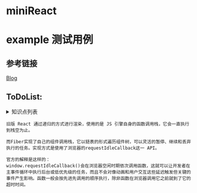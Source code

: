 # miniReact

# example 测试用例

## 参考链接

[Blog](https://github.com/purplebamboo/blog/issues)

## ToDoList:

<details>
<summary>知识点列表</summary>

* [x] babel转义jsx => vdom // most important

* [x] 虚拟dom对象(Virtual DOM)

* [x] 虚拟dom差异化算法（diff algorithm）

* [x] 单向数据流渲染（Data Flow）

* [x] 组件生命周期

* [x] 事件处理

* [x] fiber调度 [参考链接](https://segmentfault.com/a/1190000018250127)
</details>

```
旧版 React 通过递归的方式进行渲染，使用的是 JS 引擎自身的函数调用栈，它会一直执行到栈空为止。

而Fiber实现了自己的组件调用栈，它以链表的形式遍历组件树，可以灵活的暂停、继续和丢弃执行的任务。实现方式是使用了浏览器的requestIdleCallback这一 API。

官方的解释是这样的：
window.requestIdleCallback()会在浏览器空闲时期依次调用函数，这就可以让开发者在主事件循环中执行后台或低优先级的任务，而且不会对像动画和用户交互这些延迟触发但关键的事件产生影响。函数一般会按先进先调用的顺序执行，除非函数在浏览器调用它之前就到了它的超时时间。
```
